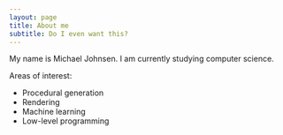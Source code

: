 ```yaml
---
layout: page
title: About me
subtitle: Do I even want this?
---
```


My name is Michael Johnsen. I am currently studying computer science.

Areas of interest:
- Procedural generation
- Rendering
- Machine learning
- Low-level programming
